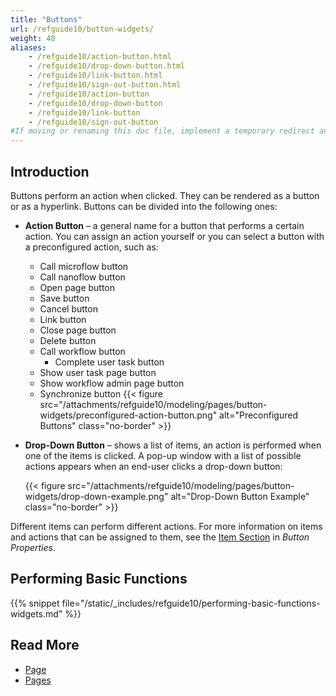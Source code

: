 ```yaml
---
title: "Buttons"
url: /refguide10/button-widgets/
weight: 40
aliases:
    - /refguide10/action-button.html
    - /refguide10/drop-down-button.html
    - /refguide10/link-button.html
    - /refguide10/sign-out-button.html
    - /refguide10/action-button
    - /refguide10/drop-down-button
    - /refguide10/link-button
    - /refguide10/sign-out-button
#If moving or renaming this doc file, implement a temporary redirect and let the respective team know they should update the URL in the product. See Mapping to Products for more details.
---
```


## Introduction

Buttons perform an action when clicked. They can be rendered as a button or as a hyperlink. Buttons can be divided into the following ones:

* **Action Button** – a general name for a button that performs a certain action. You can assign an action yourself or you can select a button with a preconfigured action, such as: 
    * Call microflow button
    * Call nanoflow button
    * Open page button
    * Save button
    * Cancel button
    * Link button
    * Close page button
    * Delete button
    * Call workflow button
        * Complete user task button
    * Show user task page button
    * Show workflow admin page button
    * Synchronize button
    {{< figure src="/attachments/refguide10/modeling/pages/button-widgets/preconfigured-action-button.png" alt="Preconfigured Buttons" class="no-border" >}}

* **Drop-Down Button** – shows a list of items, an action is performed when one of the items is clicked. A pop-up window with a list of possible actions appears when an end-user clicks a drop-down button:

    {{< figure src="/attachments/refguide10/modeling/pages/button-widgets/drop-down-example.png" alt="Drop-Down Button Example" class="no-border" >}}

Different items can perform different actions. For more information on items and actions that can be assigned to them, see the [Item Section](/refguide10/button-properties/#items) in *Button Properties*.  

## Performing Basic Functions

{{% snippet file="/static/_includes/refguide10/performing-basic-functions-widgets.md" %}}

## Read More

* [Page](/refguide10/page/)
* [Pages](/refguide10/pages/)
